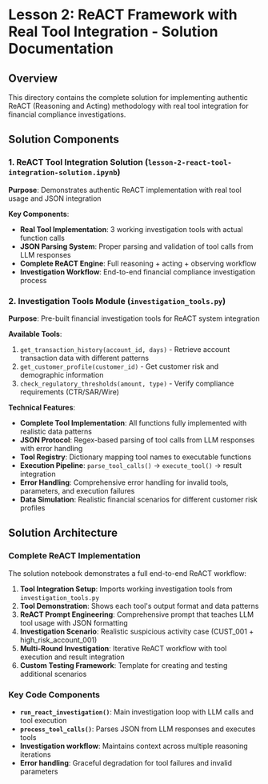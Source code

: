 # Lesson 2: ReACT Framework with Real Tool Integration - Solution Documentation

## Overview

This directory contains the complete solution for implementing authentic ReACT (Reasoning and Acting) methodology with real tool integration for financial compliance investigations.

## Solution Components

### 1. ReACT Tool Integration Solution (`lesson-2-react-tool-integration-solution.ipynb`)

**Purpose**: Demonstrates authentic ReACT implementation with real tool usage and JSON integration

**Key Components**:
- **Real Tool Implementation**: 3 working investigation tools with actual function calls
- **JSON Parsing System**: Proper parsing and validation of tool calls from LLM responses  
- **Complete ReACT Engine**: Full reasoning + acting + observing workflow
- **Investigation Workflow**: End-to-end financial compliance investigation process

### 2. Investigation Tools Module (`investigation_tools.py`)

**Purpose**: Pre-built financial investigation tools for ReACT system integration

**Available Tools**:
1. `get_transaction_history(account_id, days)` - Retrieve account transaction data with different patterns
2. `get_customer_profile(customer_id)` - Get customer risk and demographic information  
3. `check_regulatory_thresholds(amount, type)` - Verify compliance requirements (CTR/SAR/Wire)

**Technical Features**:
- **Complete Tool Implementation**: All functions fully implemented with realistic data patterns
- **JSON Protocol**: Regex-based parsing of tool calls from LLM responses with error handling
- **Tool Registry**: Dictionary mapping tool names to executable functions
- **Execution Pipeline**: `parse_tool_calls()` → `execute_tool()` → result integration
- **Error Handling**: Comprehensive error handling for invalid tools, parameters, and execution failures
- **Data Simulation**: Realistic financial scenarios for different customer risk profiles

## Solution Architecture

### Complete ReACT Implementation
The solution notebook demonstrates a full end-to-end ReACT workflow:

1. **Tool Integration Setup**: Imports working investigation tools from `investigation_tools.py`
2. **Tool Demonstration**: Shows each tool's output format and data patterns
3. **ReACT Prompt Engineering**: Comprehensive prompt that teaches LLM tool usage with JSON formatting
4. **Investigation Scenario**: Realistic suspicious activity case (CUST_001 + high_risk_account_001)
5. **Multi-Round Investigation**: Iterative ReACT workflow with tool execution and result integration
6. **Custom Testing Framework**: Template for creating and testing additional scenarios

### Key Code Components
- **`run_react_investigation()`**: Main investigation loop with LLM calls and tool execution
- **`process_tool_calls()`**: Parses JSON from LLM responses and executes tools
- **Investigation workflow**: Maintains context across multiple reasoning iterations
- **Error handling**: Graceful degradation for tool failures and invalid parameters
